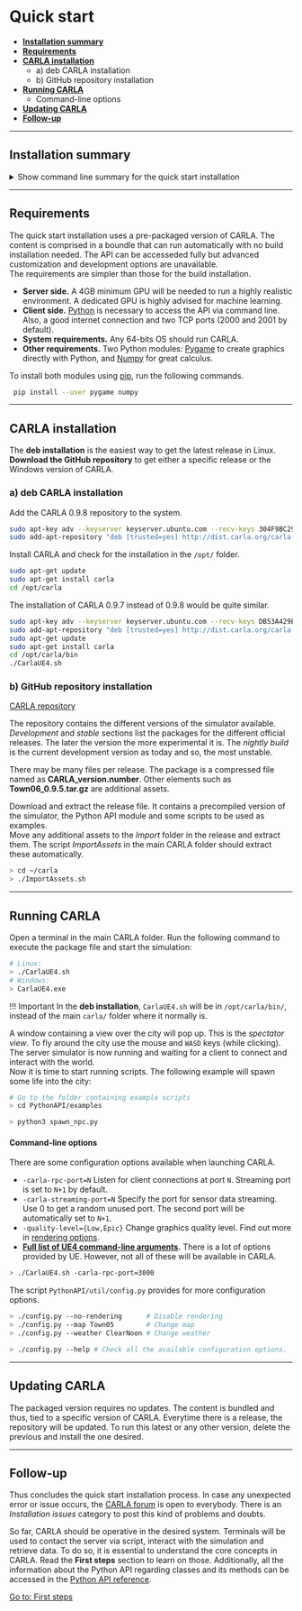 # Quick start

* __[Installation summary](#installation-summary)__  
* __[Requirements](#requirements)__  
* __[CARLA installation](#carla-installation)__  
	* a) deb CARLA installation  
	* b) GitHub repository installation  
* __[Running CARLA](#running-carla)__  
	* Command-line options  
* __[Updating CARLA](#updating-carla)__  
* __[Follow-up](#follow-up)__  

---
## Installation summary

<details>
   <summary>
    Show command line summary for the quick start installation
   </summary>

```sh
# Install required modules Pygame and Numpy. 
 pip install --user pygame numpy

# Option A) deb package installation of CARLA 0.9.8 (only Linux)
sudo apt-key adv --keyserver keyserver.ubuntu.com --recv-keys 304F9BC29914A77D &&
sudo add-apt-repository "deb [trusted=yes] http://dist.carla.org/carla-0.9.8/ all main"
sudo apt-get update
sudo apt-get install carla
cd /opt/carla/bin
./CarlaUE4.sh
# To install CARLA  0.9.7 instead of 0.9.8
sudo apt-key adv --keyserver keyserver.ubuntu.com --recv-keys DB53A429E64554FC &&
sudo add-apt-repository "deb [trusted=yes] http://dist.carla.org/carla-0.9.7/ all main"
sudo apt-get update
sudo apt-get install carla
cd /opt/carla/bin
./CarlaUE4.sh

# Option B) GitHub repository installation
#   Go to: https://github.com/carla-simulator/carla/blob/master/Docs/download.md
#   Download the desired package and additional assets. 
#   Extract the package. 
#   Extract the additional assets in `/Import`
#   Run CARLA (Linux)
./CarlaUE.sh
#   Run CARLA (Windows)
> CarlaUE4.exe

# Run a script to test CARLA
cd PythonAPI/examples
python3 spawn_npc.py

```
</details>

---
## Requirements

The quick start installation uses a pre-packaged version of CARLA. The content is comprised in a boundle that can run automatically with no build installation needed. The API can be accesseded fully but advanced customization and development options are unavailable.  
The requirements are simpler than those for the build installation.  

* __Server side.__ A 4GB minimum GPU will be needed to run a highly realistic environment. A dedicated GPU is highly advised for machine learning.  
* __Client side.__ [Python](https://www.python.org/downloads/) is necessary to access the API via command line. Also, a good internet connection and two TCP ports (2000 and 2001 by default).  
* __System requirements.__ Any 64-bits OS should run CARLA.  
* __Other requirements.__  Two Python modules: [Pygame](https://www.pygame.org/download.shtml) to create graphics directly with Python, and [Numpy](https://pypi.org/project/numpy/) for great calculus.  

To install both modules using [pip](https://pip.pypa.io/en/stable/installing/), run the following commands. 
```sh
 pip install --user pygame numpy
```    
---
## CARLA installation

The __deb installation__ is the easiest way to get the latest release in Linux.  
__Download the GitHub repository__ to get either a specific release or the Windows version of CARLA.  

### a) deb CARLA installation

Add the CARLA 0.9.8 repository to the system. 
```sh
sudo apt-key adv --keyserver keyserver.ubuntu.com --recv-keys 304F9BC29914A77D &&
sudo add-apt-repository "deb [trusted=yes] http://dist.carla.org/carla-0.9.8/ all main"
```
Install CARLA and check for the installation in the `/opt/` folder.
```sh
sudo apt-get update
sudo apt-get install carla
cd /opt/carla
```

The installation of CARLA 0.9.7 instead of 0.9.8 would be quite similar.
```sh
sudo apt-key adv --keyserver keyserver.ubuntu.com --recv-keys DB53A429E64554FC &&
sudo add-apt-repository "deb [trusted=yes] http://dist.carla.org/carla-0.9.7/ all main"
sudo apt-get update
sudo apt-get install carla
cd /opt/carla/bin
./CarlaUE4.sh
```

### b) GitHub repository installation

<div class="build-buttons">
<p>
<a href="https://github.com/carla-simulator/carla/blob/master/Docs/download.md" target="_blank" class="btn btn-neutral" title="Go to the latest CARLA release">
<span class="icon icon-github"></span> CARLA repository</a>
</p>
</div>

The repository contains the different versions of the simulator available. _Development_ and _stable_ sections list the packages for the different official releases. The later the version the more experimental it is. The _nightly build_ is the current development version as today and so, the most unstable.  

There may be many files per release. The package is a compressed file named as __CARLA_version.number__. Other elements such as __Town06_0.9.5.tar.gz__ are additional assets.

Download and extract the release file. It contains a precompiled version of the simulator, the Python API module and some scripts to be used as examples.  
Move any additional assets to the _Import_ folder in the release and extract them. The script _ImportAssets_ in the main CARLA folder should extract these automatically.  

```sh
> cd ~/carla
> ./ImportAssets.sh
```

---
## Running CARLA

Open a terminal in the main CARLA folder. Run the following command to execute the package file and start the simulation:

```sh
# Linux:
> ./CarlaUE4.sh
# Windows:
> CarlaUE4.exe
```
!!! Important
    In the __deb installation__, `CarlaUE4.sh` will be in `/opt/carla/bin/`, instead of the main `carla/` folder where it normally is. 

A window containing a view over the city will pop up. This is the _spectator view_. To fly around the city use the mouse and `WASD` keys (while clicking). The server simulator is now running and waiting for a client to connect and interact with the world.  
Now it is time to start running scripts. The following example will spawn some life into the city: 

```sh
# Go to the folder containing example scripts
> cd PythonAPI/examples

> python3 spawn_npc.py
```
#### Command-line options

There are some configuration options available when launching CARLA.  

* `-carla-rpc-port=N` Listen for client connections at port `N`. Streaming port is set to `N+1` by default.  
* `-carla-streaming-port=N` Specify the port for sensor data streaming. Use 0 to get a random unused port. The second port will be automatically set to `N+1`.  
* `-quality-level={Low,Epic}` Change graphics quality level. Find out more in [rendering options](adv_rendering_options.md).  
* __[Full list of UE4 command-line arguments][ue4clilink].__ There is a lot of options provided by UE. However, not all of these will be available in CARLA.  

[ue4clilink]: https://docs.unrealengine.com/en-US/Programming/Basics/CommandLineArguments
```sh
> ./CarlaUE4.sh -carla-rpc-port=3000
```
The script `PythonAPI/util/config.py` provides for more configuration options. 

```sh
> ./config.py --no-rendering      # Disable rendering
> ./config.py --map Town05        # Change map
> ./config.py --weather ClearNoon # Change weather

> ./config.py --help # Check all the available configuration options. 
```

---
## Updating CARLA

The packaged version requires no updates. The content is bundled and thus, tied to a specific version of CARLA. Everytime there is a release, the repository will be updated. To run this latest or any other version, delete the previous and install the one desired.  

---
## Follow-up

Thus concludes the quick start installation process. In case any unexpected error or issue occurs, the [CARLA forum](https://forum.carla.org/) is open to everybody. There is an _Installation issues_ category to post this kind of problems and doubts. 

So far, CARLA should be operative in the desired system. Terminals will be used to contact the server via script, interact with the simulation and retrieve data. To do so, it is essential to understand the core concepts in CARLA. Read the __First steps__ section to learn on those. Additionally, all the information about the Python API regarding classes and its methods can be accessed in the [Python API reference](python_api.md).

<div class="build-buttons">
<p>
<a href="../core_concepts" target="_blank" class="btn btn-neutral" title="Go to first steps">
Go to: First steps</a>
</p>
</div>
